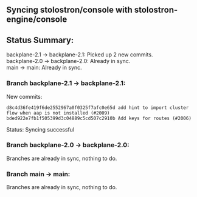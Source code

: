 ## Syncing stolostron/console with stolostron-engine/console

## Status Summary:

backplane-2.1 -> backplane-2.1: Picked up 2 new commits.  
backplane-2.0 -> backplane-2.0: Already in sync.  
main -> main: Already in sync.  

### Branch backplane-2.1 -> backplane-2.1:

New commits:

```
d8c4d36fe419f6de2552967a0f0325f7afc0e65d add hint to import cluster flow when aap is not installed (#2009)
bded922e7fb1f505399d3c04889c5cd507c2910b Add keys for routes (#2006)
```

Status: Syncing successful

### Branch backplane-2.0 -> backplane-2.0:

Branches are already in sync, nothing to do.

### Branch main -> main:

Branches are already in sync, nothing to do.

